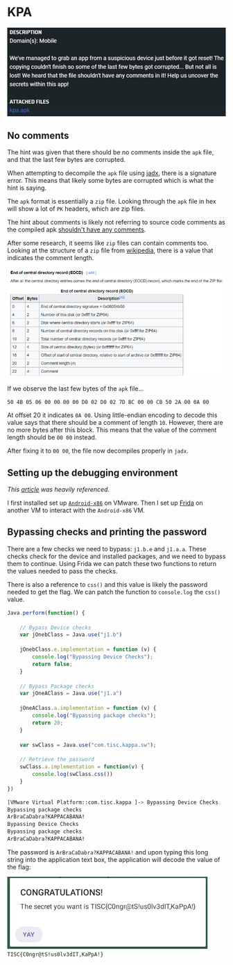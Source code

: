 # KPA
![picture 0](images/00b517b393c57e4d873343f2a6ae7a5dd45587797f6804ffab321f4c2701bff9.png)  

## No comments

The hint was given that there should be no comments inside the `apk` file, and that the last few bytes are corrupted.

When attempting to decompile the `apk` file using [jadx](https://github.com/skylot/jadx/releases/tag/v1.4.7), there is a signature error. This means that likely some bytes are corrupted which is what the hint is saying.

The `apk` format is essentially a `zip` file. Looking through the `apk` file in hex will show a lot of `PK` headers, which are zip files.

The hint about comments is likely not referring to source code comments as the compiled apk [shouldn't have any comments](https://stackoverflow.com/questions/31976602/are-comments-removed-from-final-apk).

After some research, it seems like `zip` files can contain comments too. Looking at the structure of a `zip` file from [wikipedia](https://en.wikipedia.org/wiki/ZIP_(file_format)), there is a value that indicates the comment length.

![picture 2](images/de4cadeb0e2fefe56f779f6b5791fb451113eb12c2471757097c26ba2e35ee1e.png)  

If we observe the last few bytes of the `apk` file...

```
50 4B 05 06 00 00 00 00 D0 02 D0 02 7D BC 00 00 CB 50 2A 00 0A 00
```

At offset 20 it indicates `0A 00`. Using little-endian encoding to decode this value says that there should be a comment of length `10`. However, there are no more bytes after this block. This means that the value of the comment length should be `00 00` instead.

After fixing it to `00 00`, the file now decompiles properly in `jadx`.


## Setting up the debugging environment
*This [article](https://medium.com/android-news/hacking-android-app-with-frida-a85516f4f8b7) was heavily referenced.*

I first installed set up [`Android-x86`](https://www.android-x86.org/) on VMware. Then I set up [Frida](https://frida.re/) on another VM to interact with the `Android-x86` VM. 


## Bypassing checks and printing the password
There are a few checks we need to bypass: `j1.b.e` and `j1.a.a`. These checks check for the device and installed packages, and we need to bypass them to continue. Using Frida we can patch these two functions to return the values needed to pass the checks.

There is also a reference to `css()` and this value is likely the password needed to get the flag. We can patch the function to `console.log` the `css()` value.

```js
Java.perform(function() {

    // Bypass Device checks
    var jOnebClass = Java.use("j1.b")

    jOnebClass.e.implementation = function (v) {
        console.log("Bypassing Device Checks");
        return false;
    }

    // Bypass Package checks
    var jOneAClass = Java.use("j1.a")

    jOneAClass.a.implementation = function (v) {
        console.log("Bypassing package checks");
        return 20;
    }

    var swClass = Java.use("com.tisc.kappa.sw");

    // Retrieve the password
    swClass.a.implementation = function(v) {
        console.log(swClass.css())
    }
})
```
```bash
[VMware Virtual Platform::com.tisc.kappa ]-> Bypassing Device Checks
Bypassing package checks
ArBraCaDabra?KAPPACABANA!
Bypassing Device Checks
Bypassing package checks
ArBraCaDabra?KAPPACABANA!
```

The password is `ArBraCaDabra?KAPPACABANA!` and upon typing this long string into the application text box, the application will decode the value of the flag:

![picture 1](images/58c20a1e7870b51ed9d1d7ebffbb9d2352de037134eb02242fdfa9e07e30f326.png)  
`TISC{C0ngr@tS!us0lv3dIT,KaPpA!}`